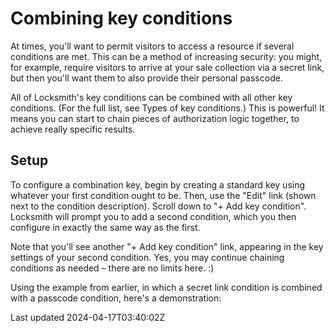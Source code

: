 # Combining key conditions

At times, you'll want to permit visitors to access a resource if several conditions are met. This can be a method of increasing security: you might, for example, require visitors to arrive at your sale collection via a secret link, but then you'll want them to also provide their personal passcode.

All of Locksmith's key conditions can be combined with all other key conditions. (For the full list, see Types of key conditions.) This is powerful! It means you can start to chain pieces of authorization logic together, to achieve really specific results.

## Setup

To configure a combination key, begin by creating a standard key using whatever your first condition ought to be. Then, use the "Edit" link (shown next to the condition description). Scroll down to "+ Add key condition". Locksmith will prompt you to add a second condition, which you then configure in exactly the same way as the first.

Note that you'll see another "+ Add key condition" link, appearing in the key settings of your second condition. Yes, you may continue chaining conditions as needed – there are no limits here. :)

Using the example from earlier, in which a secret link condition is combined with a passcode condition, here's a demonstration:

Last updated 2024-04-17T03:40:02Z